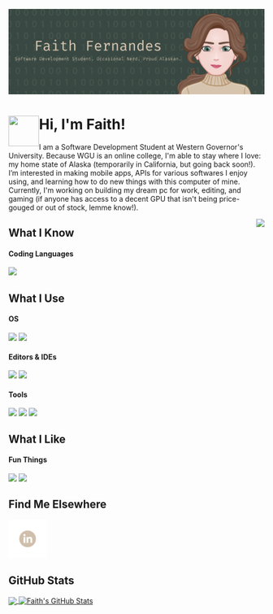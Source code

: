 <!-- Header Image - Made on Canva, Avatar Created on https://avatarmaker.com/ -->
[![Header](https://github.com/faithfernandes/faithfernandes/blob/main/githubheader.png "Header image that says 'Faith Fernandes - Software Development Student. Occasional Nerd. Proud Alaskan.")](https://www.linkedin.com/in/faithfernandes/)

<!-- INTRODUCTION -->
<!-- Waving GIF, Found on https://giphy.com/ -->
# <img src='https://media3.giphy.com/media/ZZMocqZ75tuVqvMQ9I/giphy.gif?cid=5e21488619cca5d6975362da38a9ae402c391bb049cf3fba&rid=giphy.gif&ct=s' align=left width='60' height='60'/> Hi, I'm Faith!
I am a Software Development Student at Western Governor's University. Because WGU is an online college, I'm able to stay where I love: my home state of Alaska (temporarily in California, but going back soon!). I’m interested in making mobile apps, APIs for various softwares I enjoy using, and learning how to do new things with this computer of mine. Currently, I'm working on building my dream pc for work, editing, and gaming (if anyone has access to a decent GPU that isn't being price-gouged or out of stock, lemme know!).

<!-- ## What I've Done  -- Will add when I have some projects to show off! -->
<!-- Dog Typing on Laptop GIF, Found on https://giphy.com/ -->
<img src='https://media0.giphy.com/media/ghH2IM8IvG9Hh6No0r/giphy.gif?cid=5e21488619cca5d6975362da38a9ae402c391bb049cf3fba&rid=giphy.gif&ct=s' align='right'>

## What I Know
#### Coding Languages
![](https://img.shields.io/badge/Code-Java-informational??style=for-the-badge&logo=java&logoColor=white&color=cfbfab&labelColor=44574f)
</br>

## What I Use
#### OS
![](https://img.shields.io/badge/OS-Windows-informational??style=for-the-badge&logo=windows&logoColor=white&color=cfbfab&labelColor=44574f)
![](https://img.shields.io/badge/OS-Mac-informational??style=for-the-badge&logo=macos&logoColor=white&color=cfbfab&labelColor=44574f)
</br>
#### Editors & IDEs
![](https://img.shields.io/badge/IDE-Visual_Studio-informational??style=for-the-badge&logo=visual-studio&logoColor=white&color=cfbfab&labelColor=44574f)
![](https://img.shields.io/badge/Editor-Visual_Studio_Code-informational??style=for-the-badge&logo=visual-studio-code&logoColor=white&color=cfbfab&labelColor=44574f)
</br>
#### Tools
![](https://img.shields.io/badge/Tool-PostgreSQL-informational??style=for-the-badge&logo=PostgreSQL&logoColor=white&color=cfbfab&labelColor=44574f)
![](https://img.shields.io/badge/Tool-Git-informational??style=for-the-badge&logo=git&logoColor=white&color=cfbfab&labelColor=44574f)
![](https://img.shields.io/badge/Tool-GitHub-informational??style=for-the-badge&logo=github&logoColor=white&color=cfbfab&labelColor=44574f)
</br>
## What I Like
#### Fun Things
![](https://img.shields.io/badge/Software-Discord-informational??style=for-the-badge&logo=discord&logoColor=white&color=cfbfab&labelColor=44574f)
![](https://img.shields.io/badge/Software-Notion-informational??style=for-the-badge&logo=notion&logoColor=white&color=cfbfab&labelColor=44574f)
## Find Me Elsewhere
<!-- LinkIn -->
[<img src='social icons/linkedin.png' width='75'>](https://www.linkedin.com/in/faithfernandes/)
<!-- Might add if I end up making a personal website [<img src='social icons/wordpress.png' width='75'>](https://faithfernandes.wordpress.com) -->


## GitHub Stats
<!-- Most Used Languages -->
<a href="https://github.com/faithfernandes/faithfernandes">
  <img align="center" src="https://github-readme-stats.vercel.app/api/top-langs/?username=faithfernandes&tex&title_color=ffffff&text_color=c9cacc&icon_color=cfbfab&bg_color=44574f&layout=compact" />
</a>
<!-- GitHub Stats -->
<a href="https://github.com/faithfernandes/faithfernandes">
  <img align="center" src="https://github-readme-stats.vercel.app/api?username=faithfernandes&show_icons=true&line_height=27&count_private=true&title_color=ffffff&text_color=c9cacc&icon_color=cfbfab&bg_color=44574f" alt="Faith's GitHub Stats" />
</a>

<!-- Resources
Avatar: https://avatarmaker.com/
GIFs: https://giphy.com/
Shields: https://shields.io/category/build
Icons: https://simpleicons.org/
Inspiration: https://github.com/MartinHeinz/MartinHeinz/blob/master/README.md
